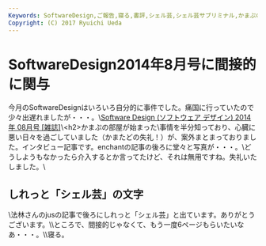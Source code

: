 ```yaml
---
Keywords: SoftwareDesign,ご報告,寝る,書評,シェル芸,シェル芸サブリミナル,かまぷの部屋
Copyright: (C) 2017 Ryuichi Ueda
---
```


# SoftwareDesign2014年8月号に間接的に関与
今月のSoftwareDesignはいろいろ自分的に事件でした。痛国に行っていたので少々出遅れましたが・・・。\\<a href="http://www.amazon.co.jp/gp/product/B00CGPKEQC/ref=as_li_ss_tl?ie=UTF8&camp=247&creative=7399&creativeASIN=B00CGPKEQC&linkCode=as2&tag=ryuichiueda-22">Software Design (ソフトウェア デザイン) 2014年 08月号 [雑誌]</a><img src="http://ir-jp.amazon-adsystem.com/e/ir?t=ryuichiueda-22&l=as2&o=9&a=B00CGPKEQC" width="1" height="1" border="0" alt="" style="border:none !important; margin:0px !important;" />\\\<h2>かまぷの部屋が始まった</h2>\\事情を半分知っており、心臓に悪い日々を過ごしていました（かまたどの失礼！）が、案外まとまっておりました。インタビュー記事です。enchantの記事の後ろに堂々と写真が・・・。\\どうしようもなかったら介入するとか言ってたけど、それは無用ですね。失礼いたしました。\\<h2>しれっと「シェル芸」の文字</h2>\\法林さんのjusの記事で後ろにしれっと「シェル芸」と出ています。ありがとうございます。\\\ところで、間接的じゃなくて、もう一度6ページもらいたいなあ・・・。\\\\寝る。
